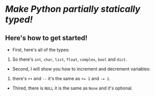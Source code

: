 # _Make Python partially statically typed!_
## Here's how to get started!

- First, here's all of the types:
1. So there's `int`, `char`, `list`, `float`, `complex`, `bool` and `dict`.
- Second, I will show you how to increment and decrement variables:
1.  there's `++` and `--` it's the same as `+= 1` and `-= 1`.
- Thired, there is `NULL` it is the same as `None` and it's optional.
